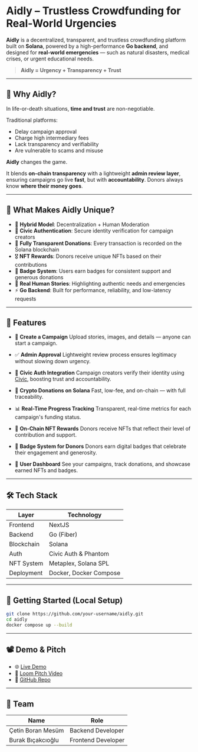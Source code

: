 # Aidly – Trustless Crowdfunding for Real-World Urgencies

**Aidly** is a decentralized, transparent, and trustless crowdfunding platform built on **Solana**, powered by a high-performance **Go backend**, and designed for **real-world emergencies** — such as natural disasters, medical crises, or urgent educational needs.

> **Aidly = Urgency + Transparency + Trust**

---

## 🚨 Why Aidly?

In life-or-death situations, **time and trust** are non-negotiable.

Traditional platforms:

* Delay campaign approval
* Charge high intermediary fees
* Lack transparency and verifiability
* Are vulnerable to scams and misuse

**Aidly** changes the game.

It blends **on-chain transparency** with a lightweight **admin review layer**, ensuring campaigns go live **fast**, but with **accountability**. Donors always know **where their money goes**.

---

## 🌟 What Makes Aidly Unique?

* 🔄 **Hybrid Model**: Decentralization + Human Moderation
* 🔗 **Civic Authentication**: Secure identity verification for campaign creators
* 🧾 **Fully Transparent Donations**: Every transaction is recorded on the Solana blockchain
* 🎖 **NFT Rewards**: Donors receive unique NFTs based on their contributions
* 🏅 **Badge System**: Users earn badges for consistent support and generous donations
* 💬 **Real Human Stories**: Highlighting authentic needs and emergencies
* ⚡ **Go Backend**: Built for performance, reliability, and low-latency requests

---

## 🔧 Features

* 📝 **Create a Campaign**
  Upload stories, images, and details — anyone can start a campaign.

* ✅ **Admin Approval**
  Lightweight review process ensures legitimacy without slowing down urgency.

* 🔐 **Civic Auth Integration**
  Campaign creators verify their identity using [Civic](https://www.civic.com/), boosting trust and accountability.

* 💸 **Crypto Donations on Solana**
  Fast, low-fee, and on-chain — with full traceability.

* 📊 **Real-Time Progress Tracking**
  Transparent, real-time metrics for each campaign's funding status.

* 🧾 **On-Chain NFT Rewards**
  Donors receive NFTs that reflect their level of contribution and support.

* 🏅 **Badge System for Donors**
  Donors earn digital badges that celebrate their engagement and generosity.

* 👤 **User Dashboard**
  See your campaigns, track donations, and showcase earned NFTs and badges.

---

## 🛠️ Tech Stack

| Layer      | Technology             |
| ---------- | ---------------------- |
| Frontend   | NextJS                 |
| Backend    | Go (Fiber)             |
| Blockchain | Solana                 |
| Auth       | Civic Auth & Phantom   |
| NFT System | Metaplex, Solana SPL   |
| Deployment | Docker, Docker Compose |

---

## 🚀 Getting Started (Local Setup)

```bash
git clone https://github.com/your-username/aidly.git
cd aidly
docker compose up --build
```

---

## 📽️ Demo & Pitch

* 🌐 [Live Demo](http://aidly.cetinboran.com.tr/)
* 🎥 [Loom Pitch Video](https://loom-link.com)
* 📁 [GitHub Repo](https://github.com/AidlyTeam/aidly)

---

## 👥 Team

| Name              | Role                   |
| ----------------- | ---------------------- |
| Çetin Boran Mesüm | Backend Developer      |
| Burak Bıçakcıoğlu | Frontend Developer     |

